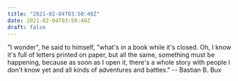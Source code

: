 ```yaml
---
title: "2021-02-04T03:50:40Z"
date: 2021-02-04T03:50:40Z
draft: false
---
```


"I wonder", he said to himself, "what's in a book while it's closed.  Oh, I
know it's full of letters printed on paper, but all the same, something must
be happening, because as soon as I open it, there's a whole story with people
I don't know yet and all kinds of adventures and battles."
		-- Bastian B. Bux
